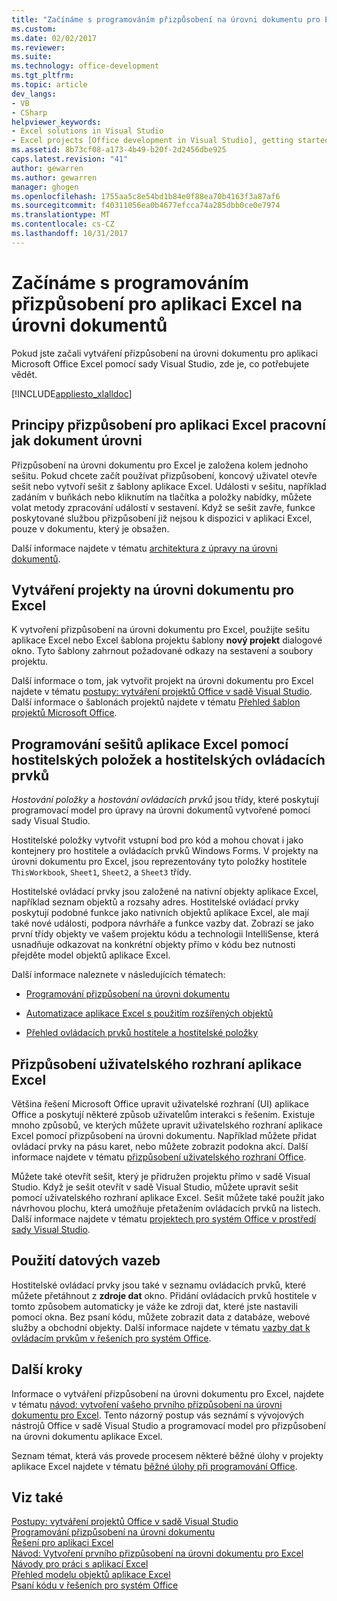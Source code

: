 ```yaml
---
title: "Začínáme s programováním přizpůsobení na úrovni dokumentu pro Excel | Microsoft Docs"
ms.custom: 
ms.date: 02/02/2017
ms.reviewer: 
ms.suite: 
ms.technology: office-development
ms.tgt_pltfrm: 
ms.topic: article
dev_langs:
- VB
- CSharp
helpviewer_keywords:
- Excel solutions in Visual Studio
- Excel projects [Office development in Visual Studio], getting started
ms.assetid: 8b73cf08-a173-4b49-b20f-2d2456dbe925
caps.latest.revision: "41"
author: gewarren
ms.author: gewarren
manager: ghogen
ms.openlocfilehash: 1755aa5c8e54bd1b84e0f88ea70b4163f3a87af6
ms.sourcegitcommit: f40311056ea0b4677efcca74a285dbb0ce0e7974
ms.translationtype: MT
ms.contentlocale: cs-CZ
ms.lasthandoff: 10/31/2017
---
```

# <a name="getting-started-programming-document-level-customizations-for-excel"></a>Začínáme s programováním přizpůsobení pro aplikaci Excel na úrovni dokumentů
  Pokud jste začali vytváření přizpůsobení na úrovni dokumentu pro aplikaci Microsoft Office Excel pomocí sady Visual Studio, zde je, co potřebujete vědět.  
  
 [!INCLUDE[appliesto_xlalldoc](../vsto/includes/appliesto-xlalldoc-md.md)]  
  
## <a name="understanding-how-document-level-customizations-for-excel-work"></a>Principy přizpůsobení pro aplikaci Excel pracovní jak dokument úrovni  
 Přizpůsobení na úrovni dokumentu pro Excel je založena kolem jednoho sešitu. Pokud chcete začít používat přizpůsobení, koncový uživatel otevře sešit nebo vytvoří sešit z šablony aplikace Excel. Události v sešitu, například zadáním v buňkách nebo kliknutím na tlačítka a položky nabídky, můžete volat metody zpracování událostí v sestavení. Když se sešit zavře, funkce poskytované službou přizpůsobení již nejsou k dispozici v aplikaci Excel, pouze v dokumentu, který je obsažen.  
  
 Další informace najdete v tématu [architektura z úpravy na úrovni dokumentů](../vsto/architecture-of-document-level-customizations.md).  
  
## <a name="creating-document-level-projects-for-excel"></a>Vytváření projekty na úrovni dokumentu pro Excel  
 K vytvoření přizpůsobení na úrovni dokumentu pro Excel, použijte sešitu aplikace Excel nebo Excel šablona projektu šablony **nový projekt** dialogové okno. Tyto šablony zahrnout požadované odkazy na sestavení a soubory projektu.  
  
 Další informace o tom, jak vytvořit projekt na úrovni dokumentu pro Excel najdete v tématu [postupy: vytváření projektů Office v sadě Visual Studio](../vsto/how-to-create-office-projects-in-visual-studio.md). Další informace o šablonách projektů najdete v tématu [Přehled šablon projektů Microsoft Office](../vsto/office-project-templates-overview.md).  
  
## <a name="programming-excel-workbooks-by-using-host-items-and-host-controls"></a>Programování sešitů aplikace Excel pomocí hostitelských položek a hostitelských ovládacích prvků  
 *Hostování položky* a *hostování ovládacích prvků* jsou třídy, které poskytují programovací model pro úpravy na úrovni dokumentů vytvořené pomocí sady Visual Studio.  
  
 Hostitelské položky vytvořit vstupní bod pro kód a mohou chovat i jako kontejnery pro hostitele a ovládacích prvků Windows Forms. V projekty na úrovni dokumentu pro Excel, jsou reprezentovány tyto položky hostitele `ThisWorkbook`, `Sheet1`, `Sheet2`, a `Sheet3` třídy.  
  
 Hostitelské ovládací prvky jsou založené na nativní objekty aplikace Excel, například seznam objektů a rozsahy adres. Hostitelské ovládací prvky poskytují podobné funkce jako nativních objektů aplikace Excel, ale mají také nové události, podpora návrháře a funkce vazby dat. Zobrazí se jako první třídy objekty ve vašem projektu kódu a technologii IntelliSense, která usnadňuje odkazovat na konkrétní objekty přímo v kódu bez nutnosti přejděte model objektů aplikace Excel.  
  
 Další informace naleznete v následujících tématech:  
  
-   [Programování přizpůsobení na úrovni dokumentu](../vsto/programming-document-level-customizations.md)  
  
-   [Automatizace aplikace Excel s použitím rozšířených objektů](../vsto/automating-excel-by-using-extended-objects.md)  
  
-   [Přehled ovládacích prvků hostitele a hostitelské položky](../vsto/host-items-and-host-controls-overview.md)  
  
## <a name="customizing-the-user-interface-of-excel"></a>Přizpůsobení uživatelského rozhraní aplikace Excel  
 Většina řešení Microsoft Office upravit uživatelské rozhraní (UI) aplikace Office a poskytují některé způsob uživatelům interakci s řešením. Existuje mnoho způsobů, ve kterých můžete upravit uživatelského rozhraní aplikace Excel pomocí přizpůsobení na úrovni dokumentu. Například můžete přidat ovládací prvky na pásu karet, nebo můžete zobrazit podokna akcí. Další informace najdete v tématu [přizpůsobení uživatelského rozhraní Office](../vsto/office-ui-customization.md).  
  
 Můžete také otevřít sešit, který je přidružen projektu přímo v sadě Visual Studio. Když je sešit otevřít v sadě Visual Studio, můžete upravit sešit pomocí uživatelského rozhraní aplikace Excel. Sešit můžete také použít jako návrhovou plochu, která umožňuje přetažením ovládacích prvků na listech. Další informace najdete v tématu [projektech pro systém Office v prostředí sady Visual Studio](../vsto/office-projects-in-the-visual-studio-environment.md).  
  
## <a name="using-data-binding"></a>Použití datových vazeb  
 Hostitelské ovládací prvky jsou také v seznamu ovládacích prvků, které můžete přetáhnout z **zdroje dat** okno. Přidání ovládacích prvků hostitele v tomto způsobem automaticky je váže ke zdroji dat, které jste nastavili pomocí okna. Bez psaní kódu, můžete zobrazit data z databáze, webové služby a obchodní objekty. Další informace najdete v tématu [vazby dat k ovládacím prvkům v řešeních pro systém Office](../vsto/binding-data-to-controls-in-office-solutions.md).  
  
## <a name="next-steps"></a>Další kroky  
 Informace o vytváření přizpůsobení na úrovni dokumentu pro Excel, najdete v tématu [návod: vytvoření vašeho prvního přizpůsobení na úrovni dokumentu pro Excel](../vsto/walkthrough-creating-your-first-document-level-customization-for-excel.md). Tento názorný postup vás seznámí s vývojových nástrojů Office v sadě Visual Studio a programovací model pro přizpůsobení na úrovni dokumentu aplikace Excel.  
  
 Seznam témat, která vás provede procesem některé běžné úlohy v projekty aplikace Excel najdete v tématu [běžné úlohy při programování Office](../vsto/common-tasks-in-office-programming.md).  
  
## <a name="see-also"></a>Viz také  
 [Postupy: vytváření projektů Office v sadě Visual Studio](../vsto/how-to-create-office-projects-in-visual-studio.md)   
 [Programování přizpůsobení na úrovni dokumentu](../vsto/programming-document-level-customizations.md)   
 [Řešení pro aplikaci Excel](../vsto/excel-solutions.md)   
 [Návod: Vytvoření prvního přizpůsobení na úrovni dokumentu pro Excel](../vsto/walkthrough-creating-your-first-document-level-customization-for-excel.md)   
 [Návody pro práci s aplikací Excel](../vsto/walkthroughs-using-excel.md)   
 [Přehled modelu objektů aplikace Excel](../vsto/excel-object-model-overview.md)   
 [Psaní kódu v řešeních pro systém Office](../vsto/writing-code-in-office-solutions.md)  
  
  